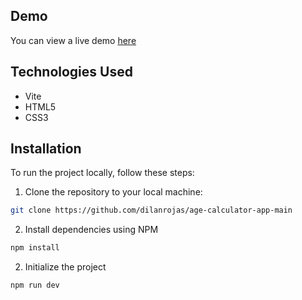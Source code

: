## Demo

You can view a live demo [here](https://age-calculator-app-main-dz3.pages.dev/)

## Technologies Used

- Vite
- HTML5
- CSS3

## Installation

To run the project locally, follow these steps:

1. Clone the repository to your local machine:

```bash
git clone https://github.com/dilanrojas/age-calculator-app-main
```

2. Install dependencies using NPM

```bash
npm install
```

2. Initialize the project

```bash
npm run dev
```
